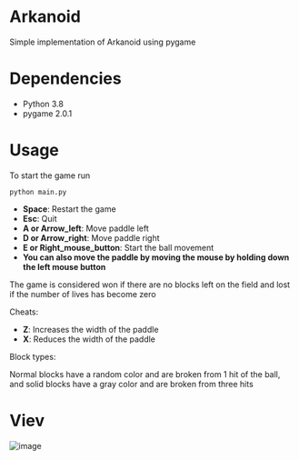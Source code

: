 # Arkanoid
Simple implementation of Arkanoid using pygame

# Dependencies
* Python 3.8
* pygame 2.0.1


# Usage

To start the game run

`python main.py`

* **Space**: Restart the game
* **Esc**: Quit
* **A or Arrow_left**: Move paddle left
* **D or Arrow_right**: Move paddle right
* **E or Right_mouse_button**: Start the ball movement
* **You can also move the paddle by moving the mouse by holding down the left mouse button**

The game is considered won if there are no blocks left on the field
and lost if the number of lives has become zero

Cheats:
* **Z**: Increases the width of the paddle
* **X**: Reduces the width of the paddle

Block types:

Normal blocks have a random color and are broken from 1 hit of the ball, and solid blocks have a gray color and are broken from three hits

# Viev
![image](https://user-images.githubusercontent.com/46228212/125202176-dcf04f00-e28b-11eb-8edd-71ba1e884380.png)